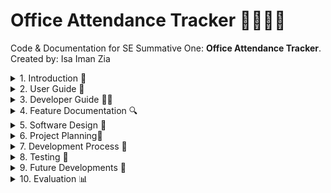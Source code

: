 # Office Attendance Tracker 🚶‍♀️‍➡️🏢

Code & Documentation for SE Summative One: **Office Attendance Tracker**. Created by: Isa Iman Zia

<details closed><summary>1. Introduction 🏫</summary>

## Overview

**Office Attendance Tracker** is a web-based application that is lightweight and intended to simplify the administration of employee attendance.  HTML, CSS, and JavaScript are implemented to construct the application.  The application enables users to sign in and out, view attendance history, and generate reports from a clean, responsive interface.

This app is ideal for: 

* **Department for Education (DfE) Colleagues** who require a rapid and effortless method to monitor their attendance records and record their working hours.
* **Senior Civil Servants (SCSs)** who are responsible for monitoring the attendance of their employees and ensuring that they are fulfilling their attendance goals.
* **Developers** seeking a front-end attendance solution that can be customised. 

## Key Features 🔑

* Real-time check-in/check-out functionality
* Daily and monthly attendance summaries
* Exportable data (CSV support)
* Fully responsive design for desktop

</details>

<details closed><summary>2. User Guide 👥</summary>

## Getting Started

### Accessing the App

Access the Office Attendance Tracker through your web browser.  No installation is necessary; simply access the URL provided or view the index.html file locally.Access the Office Attendance Tracker through your web browser.  No installation is necessary; simply access the URL provided or view the ![html](index.html) file locally.

### System Requirements

* A contemporary web browser, such as Chrome, Edge, Firefox, or Safari
* Internet connection is required for online hosting

### First-time Setup



## How to use the App




</details>

<details closed><summary>3. Developer Guide 🧑‍💻</summary>


</details>

<details closed><summary>4. Feature Documentation 🔍 </summary>


</details>

<details closed><summary>5. Software Design 🎨 </summary>

## Design Principles

I was required to consider the application of deliberate design principles before creating the software designs. This will guarantee that the app is accessible and usable for all users within the DfE.  I have taken into account the following main principles:

**Clarity** was the initial principle that I examined.  This is the point at which I needed to guarantee that the user interface was both intuitive and aesthetically pleasing.  Additionally, I was required to guarantee that the office attendance rates of my users could be calculated and recorded through the use of distinct labels, buttons, and icons.

**Consistency** was the second principle that I evaluated.  This is the point at which I was required to adhere to common UI patterns, such as placing buttons at the bottom, and to maintain a consistent layout, typefaces, and colours across all pages.

**Accessibility** is the third design principle that I would prioritise.  This is the point at which I was required to guarantee that the keyboard navigation functioned properly and that the colour contrast between the text and the background was sufficient.  I was able to identify two colleagues in the department who had accessibility requirements and the corresponding colour scheme and font style to assist in addressing their needs.  I will elaborate on this later.

## User Personas & Empathy Maps

**User personas** are detailed, fictional representations of the target users of my application.  They will assist me in comprehending the demands, behaviours, objectives, and pain points of my users in order to guarantee that my application is tailored to their specific requirements. They are crucial because they will assist me in designing with empathy, concentrating on the actual requirements of the user rather than making assumptions.  I will be able to create an intuitive user experience by customising the interface and interactions to specific user categories, which will assist me in prioritising features and enhancing the UX.

Two distinct categories of users have been considered through the use of user personas: one who is a SCS and another who is a typical DfE colleague.  The user personas have been used to identify the specific accessibility requirements and pain points of both colleagues.

![User Personas SCS](assets/SCS.png)

![User_Persona_DfE](assets/dfe_colleague.png)

The design process will be facilitated by the creation of two empathy maps that pertain to both colleagues.  An **empathy map** is a collaborative visualisation tool that is employed to express the thoughts, emotions, words, and actions of a user in relation to the Office Attendance Tracker product.  This will facilitate the development of a more profound shared comprehension of their users among myself and my team.

![Empaythy Map SCS](assets/scs_empathy_map.png)

![Empathy Map DfE](assets/dfe_empathy_map.png)

## UI Mockups


## Design Rationale

</details>

<details closed><summary>6. Project Planning📝</summary>

## Methodology

I utilised the Agile methodology to facilitate the development process.  This method of software development is iterative and adaptable, with a focus on the rapid incremental delivery of functional software, customer feedback, and collaboration.  Agile has enabled me to divide the project into smaller, more manageable units known as sprints, rather than planning the entire project in advance.  This will enable me to perpetually enhance the current tracker through the sprint cycles.

This is how I applied Agile to my workflow: 

* **Iterative Development-** The attendance tracker was constructed in incremental stages, with each feature (such as data cards, export, and target box) being added and enhanced in response to user feedback.

* **Continuous Improvement-** I conducted routine evaluations of the strategies that were effective and those that could be improved, implementing modifications as I worked.

* **Task Tracking-** I separated my work into manageable tasks (tickets), monitored my progress, and prioritised the most critical tasks by utilising GitHub issues and labels.  I will elaborate on this matter in the structure section.

## Structure

![Kanban Board P1](assets/kanban_p1.png)

***Figure x**: The Project Kanban board as it is presented in GitHub Projects.  This enabled me to coordinate the tickets (GitHub) across each stage of the development process.*

I have utilised a Kanban board through GitHub Projects and have compiled a list of all available assignments for Sprint 1.1.  This facilitated the visual organisation and management of all my responsibilities during the software development lifecycle.  The board was organised into the following columns: **Backlog**, **Ready**, **In progress**, **In review**, **Developed**, **Testing**, and **Completed**.  GitHub issues were used to represent each task, feature, and bug, which were relocated across these columns as my work progressed.

The kanban has helped by providing: 

* **Visual Clarity-** This has enabled me and my team to evaluate the priorities and obtain a real-time, comprehensive understanding of the project's status.
* **Colloboration-** This has facilitated improved communication and coordination among my team members, as I am able to observe the projects we are all working on.
* **Continuous Delivery-** This has facilitated the iterative, Agile approach that was previously mentioned by enabling the addition and prioritisation of new tasks at any given moment.

I worked on this project in sprints, which are a brief, predetermined period of time in agile project management. This is where I was able to devise a specific set of tasks and features that are planned, developed, and reviewed. The sprint has enabled me to focus on the manageable set of tasks required to develop the office attendance tracker, thereby reducing overwhelm and enhancing productivity. Additionally, I will have the opportunity to evaluate the successes and failures of each iteration, thereby enhancing the quality of my product and process over time.

I sequentially developed the features through branches throughout the development process. They were utilised to isolate features and were distinct development paths within a Git repository. This enabled me to guarantee that the new features or problem fixes were developed in their own branch, thereby maintaining the stability of the main code base. I ensured that my pull request was designated to the appropriate ticket by adhering to the general naming conventions for the branches. For example, the title of each feature that was created was "feature/feature-name," and the title of each defect issue was "bug/bug-fix-name." This facilitated code reviews with my team and ensured improved organisation of my developments.

I then conducted a sprint review, which is a meeting that takes place at the conclusion of each sprint in Agile development. During this meeting, I was able to showcase my developed product, collect feedback from stakeholders, and discuss what went well and what could be improved. I was able to compile my stakeholder feedback from the meeting and convert it into technical requirements, which were subsequently incorporated into the Backlog.  The Product Lead will review the tickets in the Backlog to ascertain the potential work for the next sprint, taking into account priorities and urgency.

## Ticket Labels

![Ticket Labels](assets/ticket_labels.png)

***Figure x**: This displays the labels that were employed to organise the tickets.*

</details>

<details closed><summary>7. Development Process 🔧 </summary>

### Coding Journey

An interactive and structured coding journey was pursued in the development of the Office Attendance tracker:

* **Initial Setup -** The project commenced with the establishment of the fundamental HTML structure, which ensured semantic markup to promote clarity and accessibility.
* **Feature Driven Development -** Each feature (including the selection of office days, attendance calculation, and CSV export) was developed incrementally.  In order to facilitate focused development and seamless integration, features were implemented in distinct branches.
* **Styling and Responsiveness -** A clear, accessible, and responsive interface was generated through the utilisation of CSS.  Flexbox was implemented to control the layout, and colour selections were implemented to enhance accessibility and clarity.
* **Interactive Functionality -** JavaScript was developed to manage dynamic updates, including the calculation of attendance percentages, the real-time updating of data cards, and the management of the on/off target status.
* **Accessibility and User Experience -** Accessibility was prioritised by employing appropriate labels and colour contrast throughout the journey. In order to enhance the interface and interactions, user feedback will be implemented.
* **Testing and Refinement -** User Acceptance Testing (UAT) is one of the various modes of testing that the application will undergo.  Github issues will be employed to monitor and resolve bugs, and the existing application will be enhanced in accordance with the results of the testing.
* **Version Control and Colloboration -** Git and Github were employed to facilitate collaborative development and code revision through the use of branches and pull requests for version control.

### Models Followed

The initiative adheres to a separation of concerns model:

* **HTML** for structure
* **CSS** for presentation
* **JavaScript** for behaviour

The UI logic is loosely based on the Model-View-Controller (MVC) pattern:

* **Model:** Data (e.g. selected days, attendance percentage)
* **View:** The interface is rendered using HTML and CSS.
* **Controller:** User input is processed by JavaScript functions that update the view.

</details>

<details closed><summary>8. Testing 🧪 </summary>


</details>

<details closed><summary>9. Future Developments 🔭 </summary>


</details>
 

<details closed><summary>10. Evaluation 📊 </summary>


</details>









